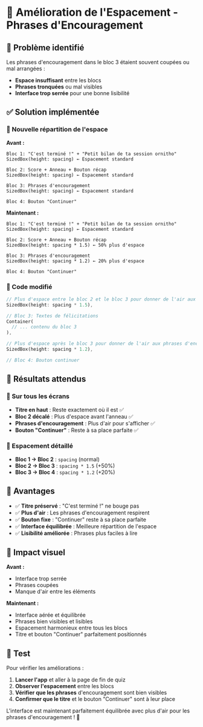 # 📝 Amélioration de l'Espacement - Phrases d'Encouragement

## 🎯 Problème identifié

Les phrases d'encouragement dans le bloc 3 étaient souvent coupées ou mal arrangées :
- **Espace insuffisant** entre les blocs
- **Phrases tronquées** ou mal visibles
- **Interface trop serrée** pour une bonne lisibilité

## ✅ Solution implémentée

### 🎨 Nouvelle répartition de l'espace

**Avant :**
```
Bloc 1: "C'est terminé !" + "Petit bilan de ta session ornitho"
SizedBox(height: spacing) ← Espacement standard

Bloc 2: Score + Anneau + Bouton récap
SizedBox(height: spacing) ← Espacement standard

Bloc 3: Phrases d'encouragement
SizedBox(height: spacing) ← Espacement standard

Bloc 4: Bouton "Continuer"
```

**Maintenant :**
```
Bloc 1: "C'est terminé !" + "Petit bilan de ta session ornitho"
SizedBox(height: spacing) ← Espacement standard

Bloc 2: Score + Anneau + Bouton récap
SizedBox(height: spacing * 1.5) ← 50% plus d'espace

Bloc 3: Phrases d'encouragement
SizedBox(height: spacing * 1.2) ← 20% plus d'espace

Bloc 4: Bouton "Continuer"
```

### 🔧 Code modifié

```dart
// Plus d'espace entre le bloc 2 et le bloc 3 pour donner de l'air aux phrases
SizedBox(height: spacing * 1.5),

// Bloc 3: Textes de félicitations
Container(
  // ... contenu du bloc 3
),

// Plus d'espace après le bloc 3 pour donner de l'air aux phrases d'encouragement
SizedBox(height: spacing * 1.2),

// Bloc 4: Bouton continuer
```

## 🎯 Résultats attendus

### 📱 Sur tous les écrans
- **Titre en haut** : Reste exactement où il est ✅
- **Bloc 2 décalé** : Plus d'espace avant l'anneau ✅
- **Phrases d'encouragement** : Plus d'air pour s'afficher ✅
- **Bouton "Continuer"** : Reste à sa place parfaite ✅

### 📏 Espacement détaillé
- **Bloc 1 → Bloc 2** : `spacing` (normal)
- **Bloc 2 → Bloc 3** : `spacing * 1.5` (+50%)
- **Bloc 3 → Bloc 4** : `spacing * 1.2` (+20%)

## 🚀 Avantages

- ✅ **Titre préservé** : "C'est terminé !" ne bouge pas
- ✅ **Plus d'air** : Les phrases d'encouragement respirent
- ✅ **Bouton fixe** : "Continuer" reste à sa place parfaite
- ✅ **Interface équilibrée** : Meilleure répartition de l'espace
- ✅ **Lisibilité améliorée** : Phrases plus faciles à lire

## 🎨 Impact visuel

**Avant :**
- Interface trop serrée
- Phrases coupées
- Manque d'air entre les éléments

**Maintenant :**
- Interface aérée et équilibrée
- Phrases bien visibles et lisibles
- Espacement harmonieux entre tous les blocs
- Titre et bouton "Continuer" parfaitement positionnés

## 🔧 Test

Pour vérifier les améliorations :
1. **Lancer l'app** et aller à la page de fin de quiz
2. **Observer l'espacement** entre les blocs
3. **Vérifier que les phrases** d'encouragement sont bien visibles
4. **Confirmer que le titre** et le bouton "Continuer" sont à leur place

L'interface est maintenant parfaitement équilibrée avec plus d'air pour les phrases d'encouragement ! 🎉
